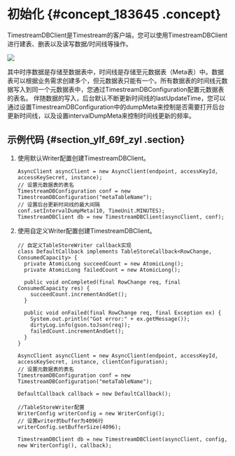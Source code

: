 # 初始化 {#concept_183645 .concept}

TimestreamDBClient是Timestream的客户端，您可以使用TimestreamDBClient进行建表、删表以及读写数据/时间线等操作。

![](http://static-aliyun-doc.oss-cn-hangzhou.aliyuncs.com/assets/img/157892/155531994244394_zh-CN.png)

其中时序数据是存储至数据表中，时间线是存储至元数据表（Meta表）中。数据表可以根据业务需求创建多个，但元数据表只能有一个。所有数据表的时间线元数据写入到同一个元数据表中，您通过TimestreamDBConfiguration配置元数据表的表名。 伴随数据的写入，后台默认不断更新时间线的lastUpdateTime，您可以通过设置TimestreamDBConfiguration中的dumpMeta来控制是否需要打开后台更新时间线，以及设置intervalDumpMeta来控制时间线更新的频率。

## 示例代码 {#section_ylf_69f_zyl .section}

1.  使用默认Writer配置创建TimestreamDBClient。

    ``` {#codeblock_4rv_eoc_2sg}
    AsyncClient asyncClient = new AsyncClient(endpoint, accessKeyId, accessKeySecret, instance);
    // 设置元数据表的表名
    TimestreamDBConfiguration conf = new TimestreamDBConfiguration("metaTableName");
    // 设置后台更新时间线的最大间隔
    conf.setIntervalDumpMeta(10, TimeUnit.MINUTES);
    TimestreamDBClient db = new TimestreamDBClient(asyncClient, conf);
    ```

2.  使用自定义Writer配置创建TimestreamDBClient。

    ``` {#codeblock_dpg_mf6_cj1}
    // 自定义TableStoreWriter callback实现
    class DefaultCallback implements TableStoreCallback<RowChange, ConsumedCapacity> {
      private AtomicLong succeedCount = new AtomicLong();
      private AtomicLong failedCount = new AtomicLong();
    
      public void onCompleted(final RowChange req, final ConsumedCapacity res) {
        succeedCount.incrementAndGet();
      }
    
      public void onFailed(final RowChange req, final Exception ex) {
        System.out.println("Got error:" + ex.getMessage());
        dirtyLog.info(gson.toJson(req));
        failedCount.incrementAndGet();
      }
    }
    
    AsyncClient asyncClient = new AsyncClient(endpoint, accessKeyId, accessKeySecret, instance, clientConfiguration);
    // 设置元数据表的表名
    TimestreamDBConfiguration conf = new TimestreamDBConfiguration("metaTableName");
    
    DefaultCallback callback = new DefaultCallback();
    
    //TableStoreWriter配置
    WriterConfig writerConfig = new WriterConfig();
    // 设置writer的buffer为4096行
    writerConfig.setBufferSize(4096);
    
    TimestreamDBClient db = new TimestreamDBClient(asyncClient, config, new WriterConfig(), callback);
    					
    ```


